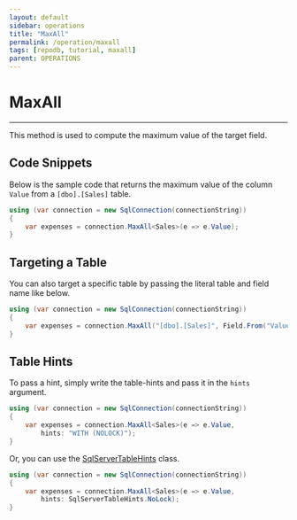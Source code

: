 ```yaml
---
layout: default
sidebar: operations
title: "MaxAll"
permalink: /operation/maxall
tags: [repodb, tutorial, maxall]
parent: OPERATIONS
---
```


# MaxAll

---

This method is used to compute the maximum value of the target field.

## Code Snippets

Below is the sample code that returns the maximum value of the column `Value` from a `[dbo].[Sales]` table.

```csharp
using (var connection = new SqlConnection(connectionString))
{
    var expenses = connection.MaxAll<Sales>(e => e.Value);
}
```

## Targeting a Table

You can also target a specific table by passing the literal table and field name like below.

```csharp
using (var connection = new SqlConnection(connectionString))
{
    var expenses = connection.MaxAll("[dbo].[Sales]", Field.From("Value"));
}
```

## Table Hints

To pass a hint, simply write the table-hints and pass it in the `hints` argument.

```csharp
using (var connection = new SqlConnection(connectionString))
{
    var expenses = connection.MaxAll<Sales>(e => e.Value,
        hints: "WITH (NOLOCK)");
}
```

Or, you can use the [SqlServerTableHints](/class/sqlservertablehints) class.

```csharp
using (var connection = new SqlConnection(connectionString))
{
    var expenses = connection.MaxAll<Sales>(e => e.Value,
        hints: SqlServerTableHints.NoLock);
}
```
